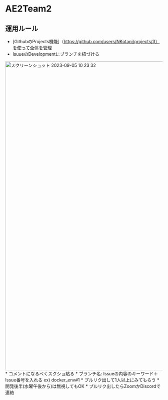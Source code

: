 # AE2Team2
## 運用ルール
* [GithubのProjects機能]（https://github.com/users/NKotani/projects/3）を使って全体を管理
* IsuueのDevelopmentにブランチを紐づける
<img width="985" alt="スクリーンショット 2023-09-05 10 23 32" src="https://github.com/NKotani/AE2Team2/assets/82433118/f4f099b8-b0bc-4379-b24b-86dab03b301a">
* コメントになるべくスクショ貼る
* ブランチ名: Issueの内容のキーワード＋Issue番号を入れる ex) docker_env#1
* プルリク出して1人以上にみてもらう
  * 開発後半(水曜午後から)は無視してもOK
  * プルリク出したらZoomかDiscordで連絡
